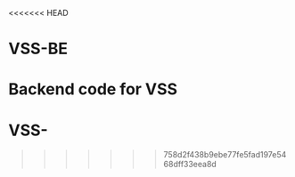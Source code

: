 <<<<<<< HEAD
# VSS-BE
Backend code for VSS
=======
# VSS-
>>>>>>> 758d2f438b9ebe77fe5fad197e5468dff33eea8d
>>>>>>>
>>>>>>> 

